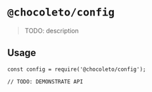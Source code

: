 # `@chocoleto/config`

> TODO: description

## Usage

```
const config = require('@chocoleto/config');

// TODO: DEMONSTRATE API
```
